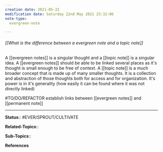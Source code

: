 ```yaml
---
creation date: 2021-05-22
modification date: Saturday 22nd May 2021 23:32:06
note-type: 
  evergreen-note

---
```


###### [[What is the difference between a evergreen note and a topic note]]

A [[evergreen notes]] is a singular thought and a [[topic note]] is a singular idea. A [[evergreen notes]] should be able to be linked several places as it's thought is small enough to be free of context. A [[topic note]] is a much broader concept that is made up of many smaller thoughts. It is a collection and abstraction of those thoughts both for access and for organization. It's power is in it's generality (how easily it can be found where it was not directly linked)

#TO/DO/REFACTOR establish links between [[evergreen notes]] and [[permanent note]]

---

**Status**:: #EVER/SPROUT/CULTIVATE  

**Related-Topics**:: 
	
**Sub-Topics**::
	
**References**